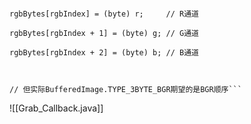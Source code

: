```// 当前代码中的通道顺序可能有误[[]]

rgbBytes[rgbIndex] = (byte) r;     // R通道

rgbBytes[rgbIndex + 1] = (byte) g; // G通道  

rgbBytes[rgbIndex + 2] = (byte) b; // B通道

  

// 但实际BufferedImage.TYPE_3BYTE_BGR期望的是BGR顺序```
```
![[Grab_Callback.java]]